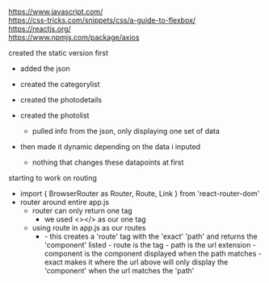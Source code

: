 https://www.javascript.com/ <br/>
https://css-tricks.com/snippets/css/a-guide-to-flexbox/ <br/>
https://reactjs.org/ <br/>
https://www.npmjs.com/package/axios






created the static version first

- added the json
- created the categorylist
- created the photodetails
- created the photolist

  - pulled info from the json, only displaying one set of data

- then made it dynamic depending on the data i inputed
  - nothing that changes these datapoints at first

starting to work on routing

- import { BrowserRouter as Router, Route, Link } from 'react-router-dom'
- router around entire app.js
  - router can only return one tag
    - we used <></> as our one tag
  - using route in app.js as our routes
    - <Route exact path="/" component={CategoryList} />
      - this creates a 'route' tag with the 'exact' 'path' and returns the 'component' listed
        - route is the tag
        - path is the url extension 
        - component is the component displayed when the path matches
        - exact makes it where the url above will only display the 'component' when the url matches the 'path'
